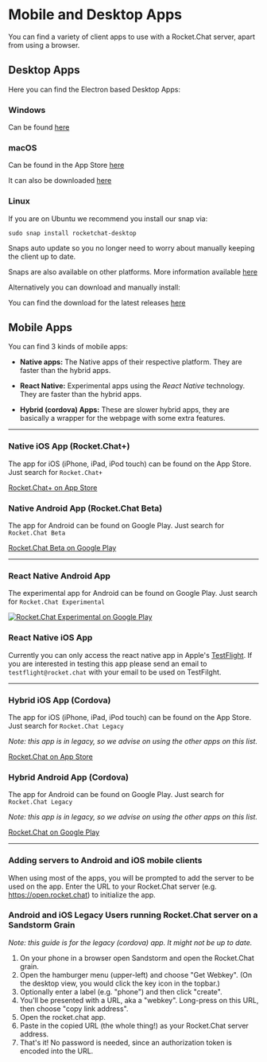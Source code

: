 # Mobile and Desktop Apps

You can find a variety of client apps to use with a Rocket.Chat server, apart from using a browser.

## Desktop Apps

Here you can find the Electron based Desktop Apps:

### Windows

Can be found [here](https://rocket.chat/download)

### macOS

Can be found in the App Store [here](https://itunes.apple.com/app/rocket.chat/id1086818840)

It can also be downloaded [here](https://github.com/RocketChat/Rocket.Chat.Electron)

### Linux

If you are on Ubuntu we recommend you install our snap via:

```
sudo snap install rocketchat-desktop
```

Snaps auto update so you no longer need to worry about manually keeping the client up to date.

Snaps are also available on other platforms. More information available [here](https://snapcraft.io/docs/core/install)

Alternatively you can download and manually install:

You can find the download for the latest releases [here](https://github.com/RocketChat/Rocket.Chat.Electron/releases)

## Mobile Apps

You can find 3 kinds of mobile apps:

- **Native apps:** The Native apps of their respective platform. They are faster than the hybrid apps.

- **React Native:** Experimental apps using the _React Native_ technology. They are faster than the hybrid apps.

- **Hybrid (cordova) Apps:** These are slower hybrid apps, they are basically a wrapper for the webpage with some extra features.

- - -

### Native iOS App (Rocket.Chat+)

The app for iOS (iPhone, iPad, iPod touch) can be found on the App Store. Just search for `Rocket.Chat+`

[Rocket.Chat+ on App Store](https://itunes.apple.com/us/app/rocket-chat/id1148741252?mt=8)

### Native Android App (Rocket.Chat Beta)

The app for Android can be found on Google Play. Just search for `Rocket.Chat Beta`

[Rocket.Chat Beta on Google Play](https://play.google.com/store/apps/details?id=chat.rocket.android)

- - -

### React Native Android App

The experimental app for Android can be found on Google Play. Just search for `Rocket.Chat Experimental`

[![Rocket.Chat Experimental on Google Play](https://play.google.com/store/apps/details?id=chat.rocket.reactnative)](https://play.google.com/store/apps/details?id=chat.rocket.reactnative)

### React Native iOS App

Currently you can only access the react native app in Apple's [TestFlight](https://developer.apple.com/testflight/). If you are interested in testing this app please send an email to `testflight@rocket.chat` with your email to be used on TestFilght.

- - -

### Hybrid iOS App (Cordova)

The app for iOS (iPhone, iPad, iPod touch) can be found on the App Store. Just search for `Rocket.Chat Legacy`

_Note: this app is in legacy, so we advise on using the other apps on this list._

[Rocket.Chat on App Store](https://itunes.apple.com/us/app/rocket.chat/id1028869439?mt=8)

### Hybrid Android App (Cordova)

The app for Android can be found on Google Play. Just search for `Rocket.Chat Legacy`

_Note: this app is in legacy, so we advise on using the other apps on this list._

[Rocket.Chat on Google Play](https://play.google.com/store/apps/details?id=com.konecty.rocket.chat)

- - -

### Adding servers to Android and iOS mobile clients

When using most of the apps, you will be prompted to add the server to be used on the app. Enter the URL to your Rocket.Chat server (e.g. <https://open.rocket.chat>) to initialize the app.

### Android and iOS Legacy Users running Rocket.Chat server on a Sandstorm Grain

_Note: this guide is for the legacy (cordova) app. It might not be up to date._

1. On your phone in a browser open Sandstorm and open the Rocket.Chat grain.
2. Open the hamburger menu (upper-left) and choose "Get Webkey". (On the desktop view, you would click the key icon in the topbar.)
3. Optionally enter a label (e.g. "phone") and then click "create".
4. You'll be presented with a URL, aka a "webkey". Long-press on this URL, then choose "copy link address".
5. Open the rocket.chat app.
6. Paste in the copied URL (the whole thing!) as your Rocket.Chat server address.
7. That's it! No password is needed, since an authorization token is encoded into the URL.

